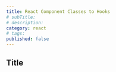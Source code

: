 ```yaml
---
title: React Component Classes to Hooks
# subTitle:
# description:
category: react
# tags:
published: false
---
```


## Title
